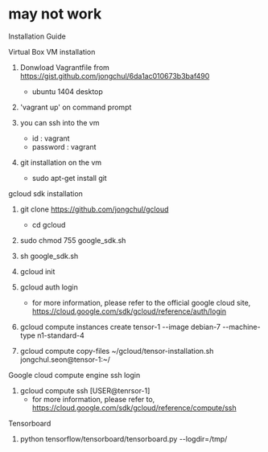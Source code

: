 # may not work

Installation Guide

Virtual Box VM installation 

 1. Donwload Vagrantfile from https://gist.github.com/jongchul/6da1ac010673b3baf490 
    - ubuntu 1404 desktop

 2. 'vagrant up' on command prompt  

 3. you can ssh into the vm 
    - id : vagrant 
    - password : vagrant  

 4. git installation on the vm 
    - sudo apt-get install git
    

gcloud sdk installation

 1. git clone https://github.com/jongchul/gcloud
    - cd gcloud 
 
 2. sudo chmod 755 google_sdk.sh 

 3. sh google_sdk.sh

 4. gcloud init  

 5. gcloud auth login 
    - for more information, please refer to the official google cloud site, https://cloud.google.com/sdk/gcloud/reference/auth/login

 6. gcloud compute instances create tensor-1 --image debian-7 --machine-type n1-standard-4

 7. gcloud compute copy-files ~/gcloud/tensor-installation.sh jongchul.seon@tensor-1:~/

Google cloud compute engine ssh login

 1. gcloud compute ssh [USER@tenrsor-1]
    - for more information, please refer to, https://cloud.google.com/sdk/gcloud/reference/compute/ssh

 

Tensorboard 

 1. python tensorflow/tensorboard/tensorboard.py --logdir=/tmp/

